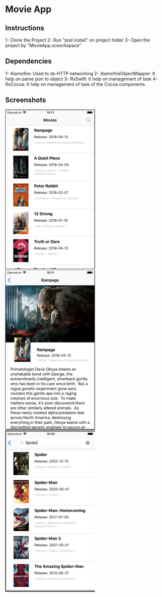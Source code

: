 # Movie App
## Instructions
1- Clone the Project
2- Run "pod install" on project folder
3- Open the project by "MovieApp.xcworkspace"

## Dependencies
1- Alamofire: Used to do HTTP networking
2- AlamofireObjectMapper: It help on parse json to object
3- RxSwift: It help on management of task
4- RxCocoa: It help on management of task of the Cocoa components

## Screenshots

<img src="https://raw.githubusercontent.com/douglas-queiroz/movie_app/development/screenshots/screen_1.png" width="285"/>
<img src="https://raw.githubusercontent.com/douglas-queiroz/movie_app/development/screenshots/screen_2.png" width="285"/>
<img src="https://raw.githubusercontent.com/douglas-queiroz/movie_app/development/screenshots/screen_3.png" width="285"/>